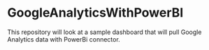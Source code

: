 # GoogleAnalyticsWithPowerBI
This repository will look at a sample dashboard that will pull Google Analytics data with PowerBi connector.
